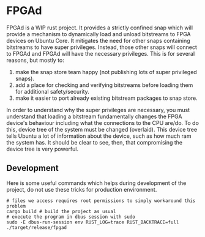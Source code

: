 # FPGAd

FPGAd is a WIP rust project.
It provides a strictly confined snap which will provide a mechanism to dynamically load and unload bitstreams to FPGA devices on Ubuntu Core.
It mitigates the need for other snaps containing bitstreams to have super privileges.
Instead, those other snaps will connect to FPGAd and FPGAd will have the necessary privileges.
This is for several reasons, but mostly to:

1. make the snap store team happy (not publishing lots of super privileged snaps).
2. add a place for checking and verifying bitstreams before loading them for additional safety/security.
3. make it easier to port already existing bitstream packages to snap store.

In order to understand why the super privileges are necessary, you must understand that loading a bitstream fundamentally changes the FPGA device's behaviour including what the connections to the CPU are/do.
To do this, device tree of the system must be changed (overlaid).
This device tree tells Ubuntu a lot of information about the device, such as how much ram the system has.
It should be clear to see, then, that compromising the device tree is very powerful.

## Development

Here is some useful commands which helps during development of the project, do
not use these tricks for production environment.

```
# files we access requires root permissions to simply workaround this problem
cargo build # build the project as usual
# execute the program in dbus session with sudo
sudo -E dbus-run-session env RUST_LOG=trace RUST_BACKTRACE=full ./target/release/fpgad
```
